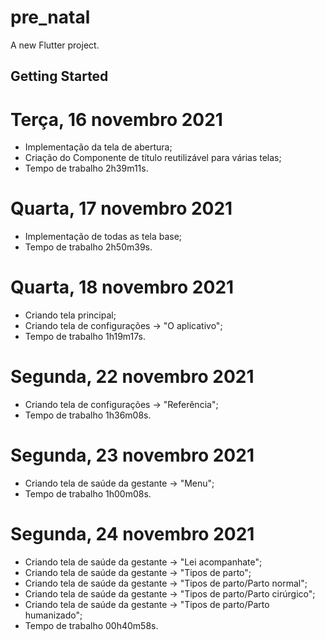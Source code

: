 # pre_natal

A new Flutter project.

## Getting Started

# Terça, 16 novembro 2021
- Implementação da tela de abertura;
- Criação do Componente de título reutilizável para várias telas;
- Tempo de trabalho 2h39m11s.

# Quarta, 17 novembro 2021
- Implementação de todas as tela base;
- Tempo de trabalho 2h50m39s.
 
# Quarta, 18 novembro 2021
- Criando tela principal;
- Criando tela de configurações -> "O aplicativo";
- Tempo de trabalho 1h19m17s.

# Segunda, 22 novembro 2021
- Criando tela de configurações -> "Referência";
- Tempo de trabalho 1h36m08s.

# Segunda, 23 novembro 2021
- Criando tela de saúde da gestante -> "Menu";
- Tempo de trabalho 1h00m08s.

# Segunda, 24 novembro 2021
- Criando tela de saúde da gestante -> "Lei acompanhate";
- Criando tela de saúde da gestante -> "Tipos de parto";
- Criando tela de saúde da gestante -> "Tipos de parto/Parto normal";
- Criando tela de saúde da gestante -> "Tipos de parto/Parto cirúrgico";
- Criando tela de saúde da gestante -> "Tipos de parto/Parto humanizado";
- Tempo de trabalho 00h40m58s.